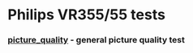 # Philips VR355/55 tests

###  [picture_quality](picture_quality%2FREADME.md) - general picture quality test